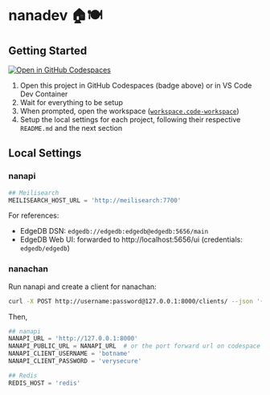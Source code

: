 # nanadev 🏠🍽️

## Getting Started

[![Open in GitHub Codespaces](https://github.com/codespaces/badge.svg)](https://codespaces.new/Japan7/nanadev)

1. Open this project in GitHub Codespaces (badge above) or in VS Code Dev Container
2. Wait for everything to be setup
3. When prompted, open the workspace ([`workspace.code-workspace`](workspace.code-workspace))
4. Setup the local settings for each project, following their respective `README.md` and the next section

## Local Settings

### nanapi

```py
## Meilisearch
MEILISEARCH_HOST_URL = 'http://meilisearch:7700'
```

For references:

- EdgeDB DSN: `edgedb://edgedb:edgedb@edgedb:5656/main`
- EdgeDB Web UI: forwarded to http://localhost:5656/ui (credentials: `edgedb/edgedb`)

### nanachan

Run nanapi and create a client for nanachan:

```sh
curl -X POST http://username:password@127.0.0.1:8000/clients/ --json '{"username": "botname", "password": "verysecure"}'
```

Then,

```py
## nanapi
NANAPI_URL = 'http://127.0.0.1:8000'
NANAPI_PUBLIC_URL = NANAPI_URL  # or the port forward url on codespace
NANAPI_CLIENT_USERNAME = 'botname'
NANAPI_CLIENT_PASSWORD = 'verysecure'

## Redis
REDIS_HOST = 'redis'
```
